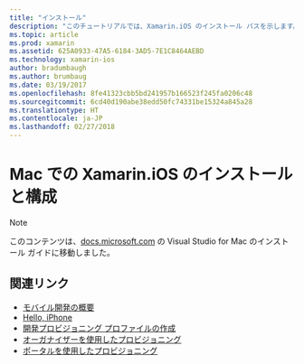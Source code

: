 ```yaml
---
title: "インストール"
description: "このチュートリアルでは、Xamarin.iOS のインストール パスを示します。"
ms.topic: article
ms.prod: xamarin
ms.assetid: 625A0933-47A5-6184-3AD5-7E1C8464AEBD
ms.technology: xamarin-ios
author: bradumbaugh
ms.author: brumbaug
ms.date: 03/19/2017
ms.openlocfilehash: 8fe41323cbb5bd241957b166523f245fa0206c48
ms.sourcegitcommit: 6cd40d190abe38edd50fc74331be15324a845a28
ms.translationtype: HT
ms.contentlocale: ja-JP
ms.lasthandoff: 02/27/2018
---
```

# <a name="installing-and-configuring-xamarinios-on-mac"></a>Mac での Xamarin.iOS のインストールと構成

> [!NOTE]
> このコンテンツは、[docs.microsoft.com](https://docs.microsoft.com/en-us/visualstudio/mac/installation) の Visual Studio for Mac のインストール ガイドに移動しました。



## <a name="related-links"></a>関連リンク

- [モバイル開発の概要](~/cross-platform/get-started/introduction-to-mobile-development.md)
- [Hello, iPhone](~/ios/get-started/hello-ios/index.md)
- [開発プロビジョニング プロファイルの作成](http://developer.apple.com/library/ios/#documentation/ToolsLanguages/Conceptual/DevPortalGuide/CreatingandDownloadingDevelopmentProvisioningProfiles/CreatingandDownloadingDevelopmentProvisioningProfiles.html)
- [オーガナイザーを使用したプロビジョニング](http://developer.apple.com/library/ios/#recipes/xcode_help-devices_organizer/articles/provision_device_for_development-generic.html)
- [ポータルを使用したプロビジョニング](http://developer.apple.com/library/ios/#recipes/ProvisioningPortal_Recipes/DownloadingaProvisioningProfile/DownloadingaProvisioningProfile.html)
